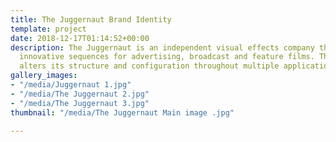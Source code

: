 ```yaml
---
title: The Juggernaut Brand Identity
template: project
date: 2018-12-17T01:14:52+00:00
description: The Juggernaut is an independent visual effects company that creates
  innovative sequences for advertising, broadcast and feature films. The custom typeface
  alters its structure and configuration throughout multiple applications.
gallery_images:
- "/media/Juggernaut 1.jpg"
- "/media/The Juggernaut 2.jpg"
- "/media/The Juggernaut 3.jpg"
thumbnail: "/media/The Juggernaut Main image .jpg"

---
```


